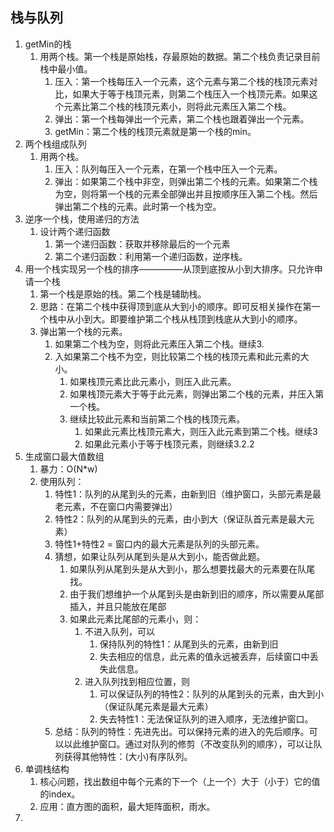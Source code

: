 ## 栈与队列
1. getMin的栈
   1. 用两个栈。第一个栈是原始栈，存最原始的数据。第二个栈负责记录目前栈中最小值。
      1. 压入：第一个栈每压入一个元素，这个元素与第二个栈的栈顶元素对比，如果大于等于栈顶元素，则第二个栈压入一个栈顶元素。如果这个元素比第二个栈的栈顶元素小，则将此元素压入第二个栈。
      2. 弹出：第一个栈每弹出一个元素，第二个栈也跟着弹出一个元素。
      3. getMin：第二个栈的栈顶元素就是第一个栈的min。
2. 两个栈组成队列
   1. 用两个栈。
      1. 压入：队列每压入一个元素，在第一个栈中压入一个元素。
      2. 弹出：如果第二个栈中非空，则弹出第二个栈的元素。如果第二个栈为空，则将第一个栈的元素全部弹出并且按顺序压入第二个栈。然后弹出第二个栈的元素。此时第一个栈为空。
3. 逆序一个栈，使用递归的方法
   1. 设计两个递归函数
      1. 第一个递归函数：获取并移除最后的一个元素
      2. 第二个递归函数：利用第一个递归函数，逆序栈。
4. 用一个栈实现另一个栈的排序—————从顶到底按从小到大排序。只允许申请一个栈
   1. 第一个栈是原始的栈。第二个栈是辅助栈。
   2. 思路：在第二个栈中获得顶到底从大到小的顺序。即可反相关操作在第一个栈中从小到大。即要维护第二个栈从栈顶到栈底从大到小的顺序。
   3. 弹出第一个栈的元素。
      1. 如果第二个栈为空，则将此元素压入第二个栈。继续3.
      2. 入如果第二个栈不为空，则比较第二个栈的栈顶元素和此元素的大小。
         1. 如果栈顶元素比此元素小，则压入此元素。
         2. 如果栈顶元素大于等于此元素，则弹出第二个栈的元素，并压入第一个栈。
         3. 继续比较此元素和当前第二个栈的栈顶元素。
            1. 如果此元素比栈顶元素大，则压入此元素到第二个栈。继续3
            2. 如果此元素小于等于栈顶元素，则继续3.2.2
5. 生成窗口最大值数组
   1. 暴力：O(N*w)
   2. 使用队列：
      1. 特性1：队列的从尾到头的元素，由新到旧（维护窗口，头部元素是最老元素，不在窗口内需要弹出）
      2. 特性2：队列的从尾到头的元素，由小到大（保证队首元素是最大元素）
      3. 特性1+特性2 = 窗口内的最大元素是队列的头部元素。
      4. 猜想，如果让队列从尾到头是从大到小，能否做此题。 
         1. 如果队列从尾到头是从大到小，那么想要找最大的元素要在队尾找。
         2. 由于我们想维护一个从尾到头是由新到旧的顺序，所以需要从尾部插入，并且只能放在尾部
         3. 如果此元素比尾部的元素小，则：
            1. 不进入队列，可以
               1. 保持队列的特性1：从尾到头的元素，由新到旧
               2. 失去相应的信息，此元素的值永远被丢弃，后续窗口中丢失此信息。
            2. 进入队列找到相应位置，则
               1. 可以保证队列的特性2：队列的从尾到头的元素，由大到小（保证队尾元素是最大元素）
               2. 失去特性1：无法保证队列的进入顺序，无法维护窗口。
      5. 总结：队列的特性：先进先出。可以保持元素的进入的先后顺序。可以以此维护窗口。通过对队列的修剪（不改变队列的顺序），可以让队列获得其他特性：(大小)有序队列。
6. 单调栈结构
   1. 核心问题，找出数组中每个元素的下一个（上一个）大于（小于）它的值的index。
   2. 应用：直方图的面积，最大矩阵面积，雨水。
7. 